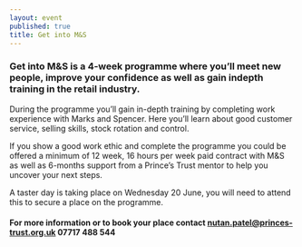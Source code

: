 ```yaml
---
layout: event
published: true
title: Get into M&S
---
```


### Get into M&S is a 4-week programme where you’ll meet new people, improve your confidence as well as gain indepth training in the retail industry.

During the programme you’ll gain in-depth training by completing work experience with Marks and Spencer. Here you’ll learn about good customer service, selling skills, stock rotation and control.

If you show a good work ethic and complete the programme you could be offered a minimum of 12 week, 16 hours per week paid contract with M&S as well as 6-months support from a Prince’s Trust mentor to help you uncover your next steps.

A taster day is taking place on Wednesday 20 June, you will need to attend this to secure a place on the programme.

#### For more information or to book your place contact [nutan.patel@princes-trust.org.uk](mailto:nutan.patel@princes-trust.org.uk) 07717 488 544